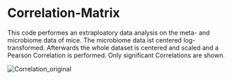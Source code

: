 # Correlation-Matrix
This code performes an extraploatory data analysis on the meta- and microbiome data of mice. The microbiome data ist centered log-transformed. Afterwards the whole dataset is centered and scaled and a Pearson Correlation is performed. Only significant Correlations are shown.

![Correlation_original](https://user-images.githubusercontent.com/80318329/209533812-e1ad381c-43c8-4f70-b42a-1c032206bc4c.png)
